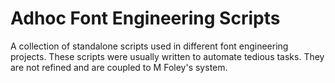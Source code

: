 # Adhoc Font Engineering Scripts

A collection of standalone scripts used in different font engineering projects. These scripts were usually written to automate tedious tasks. They are not refined and are coupled to M Foley's system.
